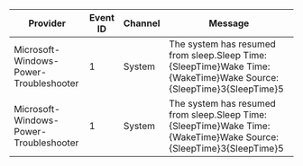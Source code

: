 Provider                                |  Event ID  |  Channel  |  Message
----------------------------------------|------------|-----------|---------------------------------------------------------------------------------------------------------------------
Microsoft-Windows-Power-Troubleshooter  |  1         |  System   |  The system has resumed from sleep.Sleep Time: {SleepTime}Wake Time: {WakeTime}Wake Source: {SleepTime}3{SleepTime}5
Microsoft-Windows-Power-Troubleshooter  |  1         |  System   |  The system has resumed from sleep.Sleep Time: {SleepTime}Wake Time: {WakeTime}Wake Source: {SleepTime}3{SleepTime}5